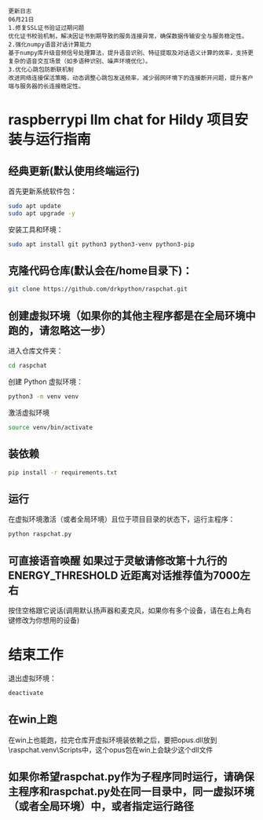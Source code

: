 ```
更新日志
06月21日
1.修复SSL证书验证过期问题
优化证书校验机制，解决因证书到期导致的服务连接异常，确保数据传输安全与服务稳定性。
2.强化numpy语音对话计算能力
基于numpy库升级音频信号处理算法，提升语音识别、特征提取及对话语义计算的效率，支持更复杂的语音交互场景（如多语种识别、噪声环境优化）。
3.优化心跳包防断联机制
改进网络连接保活策略，动态调整心跳包发送频率，减少弱网环境下的连接断开问题，提升客户端与服务器的长连接稳定性。
```
# raspberrypi llm chat for Hildy 项目安装与运行指南
## 经典更新(默认使用终端运行)
首先更新系统软件包：
```bash
sudo apt update
sudo apt upgrade -y
```
安装工具和环境：
```bash
sudo apt install git python3 python3-venv python3-pip
```
## 克隆代码仓库(默认会在/home目录下)：
```bash
git clone https://github.com/drkpython/raspchat.git
```
## 创建虚拟环境（如果你的其他主程序都是在全局环境中跑的，请忽略这一步）
进入仓库文件夹：
```bash
cd raspchat
```
创建 Python 虚拟环境：
```bash
python3 -m venv venv
```
激活虚拟环境
```bash
source venv/bin/activate
```
## 装依赖
```bash
pip install -r requirements.txt
```
## 运行
在虚拟环境激活（或者全局环境）且位于项目目录的状态下，运行主程序：
```bash
python raspchat.py
```
## 可直接语音唤醒 如果过于灵敏请修改第十九行的ENERGY_THRESHOLD 近距离对话推荐值为7000左右
按住空格跟它说话(调用默认扬声器和麦克风，如果你有多个设备，请在右上角右键修改为你想用的设备)
# 结束工作
退出虚拟环境：
```bash
deactivate
```
## 在win上跑
在win上也能跑，拉完仓库开虚拟环境装依赖之后，要把opus.dll放到\raspchat\.venv\Scripts中，这个opus包在win上会缺少这个dll文件

## 如果你希望raspchat.py作为子程序同时运行，请确保主程序和raspchat.py处在同一目录中，同一虚拟环境（或者全局环境）中，或者指定运行路径
